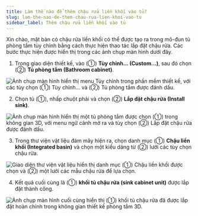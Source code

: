```yaml
---
title: Làm thế nào để thêm chậu rửa liền khối vào tủ?
slug: lam-the-nao-de-them-chau-rua-lien-khoi-vao-tu
sidebar_label: Thêm chậu rửa liền khối vào tủ
---
```


Xin chào, mặt bàn có chậu rửa liền khối có thể được tạo ra trong mô-đun tủ phòng tắm tùy chỉnh bằng cách thực hiện thao tác lắp đặt chậu rửa. Các bước thực hiện được hiển thị trong các ảnh chụp màn hình dưới đây.

1. Trong giao diện thiết kế, vào (①) **Tùy chỉnh... (Custom...)**, sau đó chọn (②) **Tủ phòng tắm (Bathroom cabinet)**.

![Ảnh chụp màn hình hiển thị menu Tùy chỉnh trong phần mềm thiết kế, với các tùy chọn (①) Tùy chỉnh... và (②) Tủ phòng tắm được đánh dấu.](https://storage.googleapis.com/jegavn_kb/images/c318db3b-8b2b-4835-b729-d126b436f698.png)

2. Chọn tủ (①), nhấp chuột phải và chọn (②) **Lắp đặt chậu rửa (Install sink)**.

![Ảnh chụp màn hình hiển thị một tủ phòng tắm được chọn (①) trong không gian 3D, với menu ngữ cảnh mở ra và tùy chọn (②) Lắp đặt chậu rửa được đánh dấu.](https://storage.googleapis.com/jegavn_kb/images/183cc745-59de-4e9b-a547-33a18b915415.png)

3. Trong thư viện vật liệu đám mây hiện ra, chọn danh mục (①) **Chậu liền khối (Integrated basin)** và chọn một kiểu dáng từ (②) lưới các tùy chọn chậu rửa.

![Giao diện thư viện vật liệu hiển thị danh mục (①) Chậu liền khối được chọn và (②) một lưới các mẫu chậu rửa để lựa chọn.](https://storage.googleapis.com/jegavn_kb/images/d272163b-cedb-4b4f-b65e-29dee1c0b17e.png)

4. Kết quả cuối cùng là (①) **khối tủ chậu rửa (sink cabinet unit)** được lắp đặt thành công.

![Ảnh chụp màn hình cuối cùng hiển thị (①) khối tủ chậu rửa đã được lắp đặt hoàn chỉnh trong không gian thiết kế phòng tắm 3D.](https://storage.googleapis.com/jegavn_kb/images/80dfe3d7-b7ff-4406-b49f-c09888b16c50.png)
